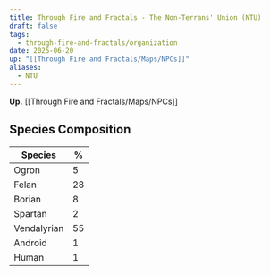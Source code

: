 ```yaml
---
title: Through Fire and Fractals - The Non-Terrans' Union (NTU)
draft: false
tags:
  - through-fire-and-fractals/organization
date: 2025-06-20
up: "[[Through Fire and Fractals/Maps/NPCs]]"
aliases:
  - NTU
---
```

**Up.** [[Through Fire and Fractals/Maps/NPCs]]

## Species Composition

| **Species** | **%** |
| ----------- | ----- |
| Ogron       | 5     |
| Felan       | 28    |
| Borian      | 8     |
| Spartan     | 2     |
| Vendalyrian | 55    |
| Android     | 1     |
| Human       | 1     |

